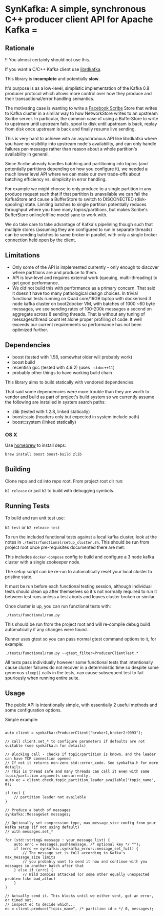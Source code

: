 # SynKafka: A simple, synchronous C++ producer client API for Apache Kafka =

## Rationale

!! You almost certainly should not use this.

If you want a C/C++ Kafka client use [librdkafka](https://github.com/edenhill/librdkafka).

This library is **incomplete** and potentially **slow**.

It's purpose is as a low-level, simplistic implementation of the Kafka 0.8 producer protocol which allows more control over how they produce and their transactional/error handling semantics.

The motivating case is wanting to write a [Facebook Scribe](https://github.com/facebookarchive/scribe) Store that writes to Kafka cluster in a similar way to how NetworkStore writes to an upstream Scribe server. In particular, the common case of using a BufferStore to write to upstream until upstream fails, spool to disk until upstream is back, replay from disk once upstream is back and finally resume live sending.

This is very hard to achieve with an asynchronous API like librdkafka where you have no visibility into upstream node's availability, and can only handle failures per-message rather than reason about a whole partition's availability in general.

Since Scribe already handles batching and partitioning into topics (and potentially partitions depending on how you configure it),
we needed a much lower level API where we can make our own trade-offs about batching efficiency vs. simplicity in error handling.

For example we might choose to only produce to a single partition in any produce request such that if that partition is unavailable
we can fail the KafkaStore and cause a BufferStore to switch to DISCONECTED (disk-spooling) state. Limiting batches to single partition potentially reduces throughput where you have many topics/partitions, but makes Scribe's BufferStore online/offline model sane to work with.

We do take care to take advantage of Kafka's pipelining though such that multiple stores (assuming they are configured to run in separate threads) can be sending batches to same broker in parallel, with only a single broker connection held open by the client.

## Limitations

 * Only some of the API is implemented currently - only enough to discover where partitions are and produce to them.
 * API is low-level and requires external work (queuing, multi-threading) to get good performance.
 * We did not build this with performance as a primary concern. That said it doesn't have too many pathological design choices. In trivial functional tests running on Quad core/16GB laptop with dockerised 3 node kafka cluster on boot2docker VM, with batches of 1000 ~60 byte messages, we see sending rates of 100-200k messages a second on aggregate across 8 sending threads. That is without any tuning of messages/thread count let alone proper profiling of code. It well exceeds our current requirements so performance has not been optimized further.

## Dependencies

 - boost (tested with 1.58, somewhat older will probably work)
 - boost build
 - recentish gcc (tested with 4.9.2) (uses `-std=c++11`)
 - probably other things to have working build chain

This library aims to build statically with vendored dependencies.

That said some dependencies were more trouble than they are worth to vendor and build as part of project's build system so
we currently assume the following are installed in system search paths:

 - zlib (tested with 1.2.8, linked statically)
 - boost::asio (headers only but expected in system include path)
 - boost::system (linked statically)

### OS X

Use [homebrew](http://brew.sh/) to install deps:

`brew install boost boost-build zlib`

## Building

Clone repo and cd into repo root. From project root dir run:

`b2 release` or just `b2` to build with debugging symbols.

## Running Tests

To build and run unit test use:

`b2 test` or `b2 release test`

To run the included functional tests against a local kafka cluster, look at the notes in `./tests/functional/setup_cluster.sh`. This should be run from project root once pre-requisites documented there are met.

This includes `docker-compose` config to build and configure a 3 node kafka cluster with a single zookeeper node.

The setup script can be re-run to automatically reset your local cluster to pristine state.

It must be run before each functional testing session, although individual tests should clean up after themselves so it's not normally required to run it between test runs unless a test aborts and leaves cluster broken or similar.

Once cluster is up, you can run functional tests with:

`./tests/functional/run.py`

This should be run from the project root and will re-compile debug build automatically if any changes were found.

Runner uses gtest so you can pass normal gtest command options to it, for example:

`./tests/functional/run.py --gtest_filter=ProducerClientTest.*`

All tests pass individually however some functional tests that intentionally cause cluster failures do not recover in a deterministic time so despite some generous `sleep()` calls in the tests, can cause subsequent test to fail spuriously when running entire suite.

## Usage

The public API is intentionally simple, with essentially 2 useful methods and some configuration options.

Simple example:

```

auto client = synkafka::ProducerClient("broker1,broker2:9093");

// call client.set_* to configure parameters if defaults are not suitable (see synkafka.h for details)

// Blocking call - checks if topic/partition is known, and the leader can have TCP connection opened
// If not it returns non-zero std::error_code. See synkafka.h for more details.
// This is thread safe and many threads can call it even with same topic/partition arguments concurrently.
auto ec = client.check_topic_partition_leader_available("topic_name", 0);

if (ec) {
	// partition leader not available
}

// Produce a batch of messages
synkafka::MessageSet messages;

// Optionally set compression type, max_message_size config from your Kafka setup (if not using default)
// with messages.set_*

for (std::string& message : your_message_list) {
	auto errc = messages.push(message, /* optional key */ "");
	if (errc == synkafka::synkafka_error::message_set_full) {
		// The message set is full according to Kafka's max_message_size limits
		// you probably want to send it now and continue with you messages in another batch after that
	} else if (errc) {
		// Wild zombies attacked (or some other equally unexpected problem like bad_alloc)
	}
}

// Actually send it. This blocks until we either sent, got an error, or timed out.
// inspect ec to decide which...
ec = client.produce("topic_name", /* partition id = */ 0, messages);

```